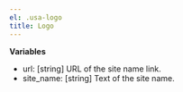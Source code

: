 ```yaml
---
el: .usa-logo
title: Logo
---
```


__Variables__
* url: [string] URL of the site name link.
* site_name: [string] Text of the site name.
